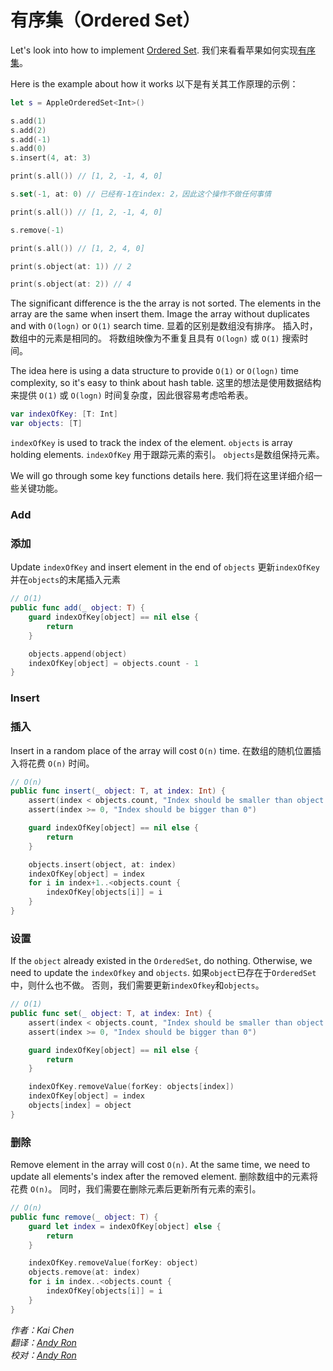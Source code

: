 # 有序集（Ordered Set）

Let's look into how to implement [Ordered Set](https://developer.apple.com/documentation/foundation/nsorderedset).
我们来看看苹果如何实现[有序集](https://developer.apple.com/documentation/foundation/nsorderedset)。

Here is the example about how it works
以下是有关其工作原理的示例：

```swift
let s = AppleOrderedSet<Int>()

s.add(1)
s.add(2)
s.add(-1)
s.add(0)
s.insert(4, at: 3)

print(s.all()) // [1, 2, -1, 4, 0]

s.set(-1, at: 0) // 已经有-1在index: 2，因此这个操作不做任何事情

print(s.all()) // [1, 2, -1, 4, 0]

s.remove(-1)

print(s.all()) // [1, 2, 4, 0]

print(s.object(at: 1)) // 2

print(s.object(at: 2)) // 4
```

The significant difference is the the array is not sorted. The elements in the array are the same when insert them. Image the array without duplicates and with `O(logn)` or `O(1)` search time.
显着的区别是数组没有排序。 插入时，数组中的元素是相同的。 将数组映像为不重复且具有 `O(logn)` 或 `O(1)` 搜索时间。

The idea here is using a data structure to provide `O(1)` or `O(logn)` time complexity, so it's easy to think about hash table.
这里的想法是使用数据结构来提供  `O(1)` 或  `O(logn)` 时间复杂度，因此很容易考虑哈希表。

```swift
var indexOfKey: [T: Int]
var objects: [T]
```

`indexOfKey` is used to track the index of the element. `objects` is array holding elements.
`indexOfKey` 用于跟踪元素的索引。 `objects`是数组保持元素。

We will go through some key functions details here.
我们将在这里详细介绍一些关键功能。

### Add
### 添加

Update `indexOfKey` and insert element in the end of `objects`
更新`indexOfKey`并在`objects`的末尾插入元素

```swift
// O(1)
public func add(_ object: T) {
	guard indexOfKey[object] == nil else {
		return
	}

	objects.append(object)
	indexOfKey[object] = objects.count - 1
}
```

### Insert
### 插入

Insert in a random place of the array will cost `O(n)` time.
在数组的随机位置插入将花费 `O(n)` 时间。

```swift
// O(n)
public func insert(_ object: T, at index: Int) {
	assert(index < objects.count, "Index should be smaller than object count")
	assert(index >= 0, "Index should be bigger than 0")

	guard indexOfKey[object] == nil else {
		return
	}

	objects.insert(object, at: index)
	indexOfKey[object] = index
	for i in index+1..<objects.count {
		indexOfKey[objects[i]] = i
	}
}
```

###  设置

If the `object` already existed in the `OrderedSet`, do nothing. Otherwise, we need to update the `indexOfkey` and `objects`.
如果`object`已存在于`OrderedSet`中，则什么也不做。 否则，我们需要更新`indexOfkey`和`objects`。

```swift
// O(1)
public func set(_ object: T, at index: Int) {
	assert(index < objects.count, "Index should be smaller than object count")
	assert(index >= 0, "Index should be bigger than 0")

	guard indexOfKey[object] == nil else {
		return
	}

	indexOfKey.removeValue(forKey: objects[index])
	indexOfKey[object] = index
	objects[index] = object
}
```

### 删除

Remove element in the array will cost `O(n)`. At the same time, we need to update all elements's index after the removed element.
删除数组中的元素将花费 `O(n)`。 同时，我们需要在删除元素后更新所有元素的索引。

```swift
// O(n)
public func remove(_ object: T) {
	guard let index = indexOfKey[object] else {
		return 
	}

	indexOfKey.removeValue(forKey: object)
	objects.remove(at: index)
	for i in index..<objects.count {
		indexOfKey[objects[i]] = i
	}
}
```

*作者：Kai Chen*  
*翻译：[Andy Ron](https://github.com/andyRon)*  
*校对：[Andy Ron](https://github.com/andyRon)*  
